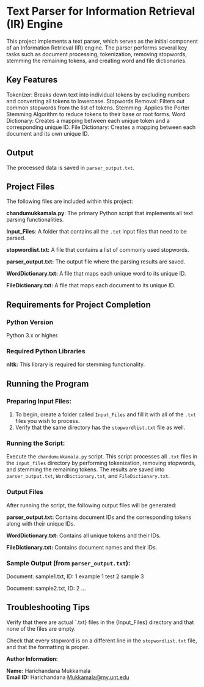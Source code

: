 # Text Parser for Information Retrieval (IR) Engine

This project implements a text parser, which serves as the initial component of an Information Retrieval (IR) engine. The parser performs several key tasks such as document processing, tokenization, removing stopwords, stemming the remaining tokens, and creating word and file dictionaries.

## Key Features
Tokenizer: Breaks down text into individual tokens by excluding numbers and converting all tokens to lowercase.
Stopwords Removal: Filters out common stopwords from the list of tokens.
Stemming: Applies the Porter Stemming Algorithm to reduce tokens to their base or root forms.
Word Dictionary: Creates a mapping between each unique token and a corresponding unique ID.
File Dictionary: Creates a mapping between each document and its own unique ID.

 ## Output

The processed data is saved in `parser_output.txt`.

## Project Files

The following files are included within this project:

 **chandumukkamala.py**: The primary Python script that implements all text parsing functionalities.
  
 **Input_Files**: A folder that contains all the `.txt` input files that need to be parsed.
  
 **stopwordlist.txt:** A file that contains a list of commonly used stopwords.
  
 **parser_output.txt:** The output file where the parsing results are saved.
  
 **WordDictionary.txt:** A file that maps each unique word to its unique ID.
  
 **FileDictionary.txt:** A file that maps each document to its unique ID.

## Requirements for Project Completion

### Python Version

 Python 3.x or higher.

### Required Python Libraries

 **nltk:** This library is required for stemming functionality.


## Running the Program

### Preparing Input Files:

1. To begin, create a folder called `Input_Files` and fill it with all of the `.txt` files you wish to process.
2. Verify that the same directory has the `stopwordlist.txt` file as well.

### Running the Script:

Execute the `chandumukkamala.py` script. This script processes all `.txt` files in the `input_files` directory by performing tokenization, removing stopwords, and stemming the remaining tokens. The results are saved into `parser_output.txt`, `WordDictionary.txt`, and `FileDictionary.txt`.

### Output Files

After running the script, the following output files will be generated:

 **parser_output.txt:** Contains document IDs and the corresponding tokens along with their unique IDs.
  
 **WordDictionary.txt:** Contains all unique tokens and their IDs.
  
 **FileDictionary.txt:** Contains document names and their IDs.

### Sample Output (from `parser_output.txt`):


Document: sample1.txt, ID: 1
example    1
test       2
sample     3

Document: sample2.txt, ID: 2
...


## Troubleshooting Tips

 Verify that there are actual `.txt} files in the {Input_Files} directory and that none of the files are empty.

 Check that every stopword is on a different line in the `stopwordlist.txt` file, and that the formatting is proper.


**Author Information:**

**Name:** Harichandana Mukkamala  
**Email ID:** Harichandana Mukkamala@my.unt.edu 
